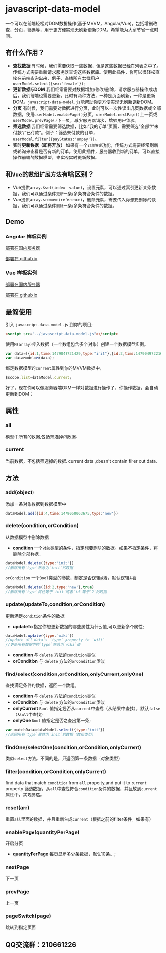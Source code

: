 # javascript-data-model
一个可以在前端轻松对DOM数据操作(基于MVVM，Angular/Vue)，包括增删改查，分页，筛选等，用于更方便实现无刷新更新DOM。希望能为大家节省一点时间。

## 有什么作用？
- **查找数据** 有时候，我们需要获取一些数据，但是这些数据已经在列表之中了。传统方式需要重新请求服务器查询这些数据库。使用此插件，你可以很轻松直接在前端查询出来，例子，查找所有女性用户`userModel.select({sex:'female'})`;
- **更新数据与DOM** 我们经常需要对数据增加/修改/删除，请求服务器操作成功后，我们前端也需要更新。此时有两种方法，一种是页面刷新，一种是更新DOM。`javascript-data-model.js`能帮助你更方便实现无刷新更新DOM。
- **分页**  有时候，我们需要对数据进行分页，此时可以一次性读出几页数据或全部数据，使用`userModel.enablePage()`分页，`userModel.nextPage()`上一页或`userModel.prevPage()`下一页，减少服务器请求，增强用户体验。
- **筛选数据** 我们经常需要筛选数据，比如“我的订单”页面，需要筛选“全部”/“未付款”/“已付款”。例子：筛选未付款的订单，`userModel.filter({payStatus:'unpay'})`。
- **实时更新数据（即将开放）** 如果有一个`订单管理`功能，传统方式需要经常刷新或轮询来查看是否有新的订单。使用此插件，服务器收到新的订单，可以直接操作前端的数据模型，来实现实时更新数据。

## 和`Vue`的`数组扩展方法`有啥区别？
- Vue提供`array.$set(index, value)`，设置元素，可以通过索引更新某条数据，我们可以通过条件`更新`一条/多条符合条件的数据。
- Vue提供`array.$remove(reference)`，删除元素，需要传入你想要删除的数据，我们可以通过条件`删除`一条/多条符合条件的数据。

## Demo
### Angular 样板实例

[部署在国内服务器](http://liaolunhui.hhappkf.com/javascript-data-model/demo/angular.html)

[部署在 github.io](https://liaolunhui.github.io/javascript-data-model/demo/angular.html)

### Vue 样板实例

[部署在国内服务器](http://liaolunhui.hhappkf.com/javascript-data-model/demo/vue.html)

[部署在 github.io](https://liaolunhui.github.io/javascript-data-model/demo/vue.html)



## 最简使用
引入 `javascript-data-model.js` 到你的项目;
``` html
<script src="../javascript-data-model.js"></script>
```

使用`M(array)`传入数据（一个数组包含多个对象）创建一个数据模型实例。
``` js
var data=[{id:1,time:1479049721429,type:"init"},{id:2,time:1479049722163,type:"init"},{id:3,time:1479049722594,type:"init"}];
var dataModel=M(data);
```
绑定数据模型的`current`属性到你的MVVM数据中。

``` js
$scope.list=dataModel.current;
```

好了，现在你可以像服务器端ORM一样对数据进行操作了，你操作数据，会自动更新到DOM；

## 属性
### all

模型中所有的数据,包括筛选掉的数据.
### current
当前数据，不包括筛选掉的数据.
current data ,doesn't contain filter out data.

## 方法
### add(object)
添加一条对象数据到数据模型中
``` js
dataModel.add({id:4,time:1479050063675,type:'new'})
```

### delete(condition,orCondition)
从数据模型中删除数据
- **condition** 一个`对象`类型的条件，指定想要删除的数据。如果不指定条件，将删除全部数据。
``` js
dataModel.delete({type:'init'})
//删除所有`type`熟悉为`init`的数据
```
`orCondition` 一个`Bool`类型的参数，制定是否逻辑`或者`，默认逻辑`并且`
``` js
dataModel.delete({id:2,type:'new'},true)
//删除所有`type`属性等于`init`或者`id`等于`2`的数据
```

### update(updateTo,condition,orCondition)
更新满足`condition`条件的数据
- **updateTo** 指定你想更新数据的哪些属性为什么值,可以更新多个属性;
``` js
dataModel.update({type:'wiki'})
//update all data's `type` property to `wiki`
//更新所有数据中的`type`熟悉为`wiki`值
```

- **condition**
 与 `delete` 方法的`condition`类似
- **orCondition**
 与 `delete` 方法的`orCondition`类似

### find/select(condition,orCondition,onlyCurrent,onlyOne)
查找满足条件的数据，返回一个数组。
- **condition** 与 `delete` 方法的`condition`类似
- **orCondition** 与 `delete` 方法的`orCondition`类似
- **onlyCurrent** `Bool` 值指定是否从`current`中查找（从结果中查找），默认`false`（从`all`中查找）
- **onlyOne** `Bool` 值指定是否之查出第一条;
``` js
var matchData=dataModel.select({type:'init'})
//返回所有`type`属性为`init`的数据（数组类型）
```

### findOne/selectOne(condition,orCondition,onlyCurrent)
类似`select`方法。不同的是，只返回第一条数据（对象类型）

### filter(condition,orCondition,onlyCurrent)

find data that match `condition` from `all` property,and put it to `current` property
筛选数据，从`all`中查找符合`condition`条件的数据，并且放到`current`属性中，实现筛选。

### reset(arr)
重置`all`里面的数据，并且重新生成`current`（根据之前的filter条件，如果有）

### enablePage(quantityPerPage)
开启分页
- **quantityPerPage** 每页显示多少条数据，默认10条。;

### nextPage
下一页
### prevPage
上一页

### pageSwitch(page)
跳转到指定页面

## QQ交流群：210661226
